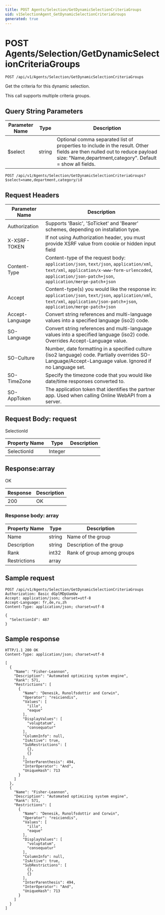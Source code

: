 ```yaml
---
title: POST Agents/Selection/GetDynamicSelectionCriteriaGroups
uid: v1SelectionAgent_GetDynamicSelectionCriteriaGroups
generated: true
---
```


# POST Agents/Selection/GetDynamicSelectionCriteriaGroups

```http
POST /api/v1/Agents/Selection/GetDynamicSelectionCriteriaGroups
```

Get the criteria for this dynamic selection.


This call supports multiple criteria groups.






## Query String Parameters

| Parameter Name | Type |  Description |
|----------------|------|--------------|
| $select | string |  Optional comma separated list of properties to include in the result. Other fields are then nulled out to reduce payload size: "Name,department,category". Default = show all fields. |

```http
POST /api/v1/Agents/Selection/GetDynamicSelectionCriteriaGroups?$select=name,department,category/id
```


## Request Headers

| Parameter Name | Description |
|----------------|-------------|
| Authorization  | Supports 'Basic', 'SoTicket' and 'Bearer' schemes, depending on installation type. |
| X-XSRF-TOKEN   | If not using Authorization header, you must provide XSRF value from cookie or hidden input field |
| Content-Type | Content-type of the request body: `application/json`, `text/json`, `application/xml`, `text/xml`, `application/x-www-form-urlencoded`, `application/json-patch+json`, `application/merge-patch+json` |
| Accept         | Content-type(s) you would like the response in: `application/json`, `text/json`, `application/xml`, `text/xml`, `application/json-patch+json`, `application/merge-patch+json` |
| Accept-Language | Convert string references and multi-language values into a specified language (iso2) code. |
| SO-Language | Convert string references and multi-language values into a specified language (iso2) code. Overrides Accept-Language value. |
| SO-Culture | Number, date formatting in a specified culture (iso2 language) code. Partially overrides SO-Language/Accept-Language value. Ignored if no Language set. |
| SO-TimeZone | Specify the timezone code that you would like date/time responses converted to. |
| SO-AppToken | The application token that identifies the partner app. Used when calling Online WebAPI from a server. |

## Request Body: request 

SelectionId 

| Property Name | Type |  Description |
|----------------|------|--------------|
| SelectionId | Integer |  |

## Response:array

OK

| Response | Description |
|----------------|-------------|
| 200 | OK |

### Response body: array

| Property Name | Type |  Description |
|----------------|------|--------------|
| Name | string | Name of the group |
| Description | string | Description of the group |
| Rank | int32 | Rank of group among groups |
| Restrictions | array |  |

## Sample request

```http!
POST /api/v1/Agents/Selection/GetDynamicSelectionCriteriaGroups
Authorization: Basic dGplMDpUamUw
Accept: application/json; charset=utf-8
Accept-Language: fr,de,ru,zh
Content-Type: application/json; charset=utf-8

{
  "SelectionId": 487
}
```

## Sample response

```http_
HTTP/1.1 200 OK
Content-Type: application/json; charset=utf-8

[
  {
    "Name": "Fisher-Leannon",
    "Description": "Automated optimizing system engine",
    "Rank": 571,
    "Restrictions": [
      {
        "Name": "Denesik, Runolfsdottir and Corwin",
        "Operator": "reiciendis",
        "Values": [
          "illo",
          "eaque"
        ],
        "DisplayValues": [
          "voluptatum",
          "consequatur"
        ],
        "ColumnInfo": null,
        "IsActive": true,
        "SubRestrictions": [
          {},
          {}
        ],
        "InterParenthesis": 494,
        "InterOperator": "And",
        "UniqueHash": 713
      }
    ]
  },
  {
    "Name": "Fisher-Leannon",
    "Description": "Automated optimizing system engine",
    "Rank": 571,
    "Restrictions": [
      {
        "Name": "Denesik, Runolfsdottir and Corwin",
        "Operator": "reiciendis",
        "Values": [
          "illo",
          "eaque"
        ],
        "DisplayValues": [
          "voluptatum",
          "consequatur"
        ],
        "ColumnInfo": null,
        "IsActive": true,
        "SubRestrictions": [
          {},
          {}
        ],
        "InterParenthesis": 494,
        "InterOperator": "And",
        "UniqueHash": 713
      }
    ]
  }
]
```